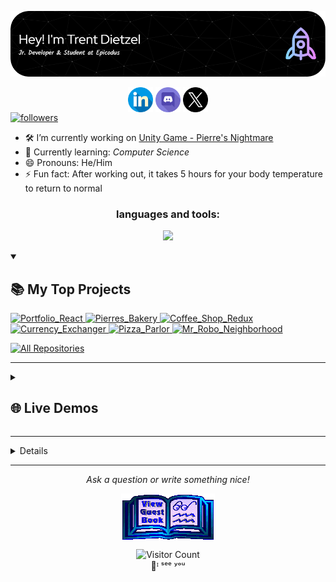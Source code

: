 <!-- Update Top Projects and Live Demos -->

<!-- Header -->

![Header](./github-header-image.png)

<!-- Follow -->
<div align="center">
  <a href="https://www.linkedin.com/in/trentdietzel/" target="blank"><img align="center" src="./linkedin.png" alt="" height="40" width="40"/></a>
  <a href="https://www.discordapp.com/users/trent.dev" target="blank"><img align="center" src="./discord.png" alt="" height="40" width="40"/></a>
  <a href="https://twitter.com/trentdietzel" target="blank"><img align="center" src="./twitter.png" alt="" height="40" width="40"/></a>
</div>

<a href="https://github.com/tdietzel?tab=followers">
  <img alt="followers" title="Follow me on Github" src="https://custom-icon-badges.demolab.com/github/followers/tdietzel?color=236ad3&labelColor=1155ba&style=for-the-badge&logo=person-add&label=Follow&logoColor=white"/></a>

<br>

<!-- About Me -->
- 🛠️ I’m currently working on [Unity Game - Pierre's Nightmare](https://github.com/tdietzel/PierresNightmare)
- 🧠 Currently learning: <i>Computer Science</i>
- 😄 Pronouns: He/Him
- ⚡ Fun fact: After working out, it takes 5 hours for your body temperature to return to normal

<!-- Languages & Tools   *https://github.com/tandpfun/skill-icons#readme* -->
  <div align="center">
  <h3>languages and tools:</h3>

  <p align="center">
    <a href="https://skillicons.dev">
      <img src="https://skillicons.dev/icons?i=cs,unity,react,redux,vite,vitest,js,nodejs,npm,webpack,mysql,firebase,css,html,vscode,git,postman,powershell&theme=dark&perline=9" />
    </a>
  </p>
  
<!--   <code><img height="20" src="https://raw.githubusercontent.com/github/explore/80688e429a7d4ef2fca1e82350fe8e3517d3494d/topics/javascript/javascript.png"></code>
  <code><img height="20" src="https://raw.githubusercontent.com/github/explore/80688e429a7d4ef2fca1e82350fe8e3517d3494d/topics/react/react.png"></code>
  <code><img height="20" src="https://raw.githubusercontent.com/github/explore/80688e429a7d4ef2fca1e82350fe8e3517d3494d/topics/nodejs/nodejs.png"></code>
  <code><img height="20" src="https://raw.githubusercontent.com/github/explore/80688e429a7d4ef2fca1e82350fe8e3517d3494d/topics/git/git.png"></code> -->
  </div>

<!-- Computer Giph -->
<!-- <div align="center">
  <img src="https://media.giphy.com/media/2sMOUSy658zgS1CjY7/giphy.gif" alt="GIF"/>
</div>
<hr> -->

<!-- Top Projects -->
<!-- Repo info cards - https://github.com/anuraghazra/github-readme-stats -->
<details open> 
  <summary><h2>📚 My Top Projects</h2></summary>
  
  <p align="left">
    <!-- Portfolio -->  
    <a href="https://github.com/tdietzel/Portfolio_React">
    <img width="278" src="https://denvercoder1-github-readme-stats.vercel.app/api/pin/?username=tdietzel&repo=Portfolio_React&theme=great-gatsby&bg_color=1F222E&title_color=8300F7&hide_border=true&icon_color=F8D866&show_icons=false" alt="Portfolio_React">
    <!-- Pierres Bakery -->  
    <a href="https://github.com/tdietzel/Pierres_Bakery">
    <img width="278" src="https://denvercoder1-github-readme-stats.vercel.app/api/pin/?username=tdietzel&repo=Pierres_Bakery&theme=great-gatsby&bg_color=1F222E&title_color=8300F7&hide_border=true&icon_color=F8D866&show_icons=false" alt="Pierres_Bakery">
    <!-- Coffee Shop Inventory Redux -->  
    <a href="https://github.com/tdietzel/Coffee_Shop_Redux">
    <img width="278" src="https://denvercoder1-github-readme-stats.vercel.app/api/pin/?username=tdietzel&repo=Coffee_Shop_Redux&theme=great-gatsby&bg_color=1F222E&title_color=8300F7&hide_border=true&icon_color=F8D866&show_icons=false" alt="Coffee_Shop_Redux">
    <!-- Currency Exchanger -->  
    <a href="https://github.com/tdietzel/Currency_Exchanger">
    <img width="278" src="https://denvercoder1-github-readme-stats.vercel.app/api/pin/?username=tdietzel&repo=Currency_Exchanger&theme=great-gatsby&bg_color=1F222E&title_color=8300F7&hide_border=true&icon_color=F8D866&show_icons=false" alt="Currency_Exchanger">
    <!-- Pizza Parlor -->    
    <a href="https://github.com/tdietzel/Pizza_Parlor">
    <img width="278" src="https://denvercoder1-github-readme-stats.vercel.app/api/pin/?username=tdietzel&repo=Pizza_Parlor&theme=great-gatsby&bg_color=1F222E&title_color=8300F7&hide_border=true&icon_color=F8D866&show_icons=false" alt="Pizza_Parlor">
    <!-- Mr Robo Neighborhood -->    
    <a href="https://github.com/tdietzel/Mr_Robo_Neighborhood">
    <img width="278" src="https://denvercoder1-github-readme-stats.vercel.app/api/pin/?username=tdietzel&repo=Mr_Robo_Neighborhood&theme=great-gatsby&bg_color=1F222E&title_color=8300F7&hide_border=true&icon_color=F8D866&show_icons=false" alt="Mr_Robo_Neighborhood">
  </p>
  <a href="https://github.com/tdietzel?tab=repositories&sort=stargazers"><img alt="All Repositories" title="All Repositories" src="https://custom-icon-badges.demolab.com/badge/-Click%20Here%20For%20All%20My%20Repos-1F222E?style=for-the-badge&logoColor=white&logo=repo"/></a>
</details>
<hr>

<!-- Live Demos -->
<!-- Repo info cards - https://github.com/anuraghazra/github-readme-stats -->
<details> 
  <summary><h2>🌐 Live Demos</h2></summary>

  <p align="left">
    <!-- Portfolio -->
    <a href="https://tdietzel.github.io/Portfolio_React/">
    <img width="278" src="https://denvercoder1-github-readme-stats.vercel.app/api/pin/?username=tdietzel&repo=Portfolio_React&theme=great-gatsby&bg_color=1F222E&title_color=8300F7&hide_border=true&icon_color=F8D866&show_icons=false" alt="Portfolio_React">
    <!-- Coffee Shop Inventory Redux -->
    <a href="https://tdietzel.github.io/Coffee_Shop_Redux/">
    <img width="278" src="https://denvercoder1-github-readme-stats.vercel.app/api/pin/?username=tdietzel&repo=Coffee_Shop_Redux&theme=great-gatsby&bg_color=1F222E&title_color=8300F7&hide_border=true&icon_color=F8D866&show_icons=false" alt="Coffee_Shop_Redux">
    <!-- Currency Exchanger -->  
    <a href="https://tdietzel.github.io/Currency_Exchanger/">
    <img width="278" src="https://denvercoder1-github-readme-stats.vercel.app/api/pin/?username=tdietzel&repo=Currency_Exchanger&theme=great-gatsby&bg_color=1F222E&title_color=8300F7&hide_border=true&icon_color=F8D866&show_icons=false" alt="Currency_Exchanger">
    <!-- Pizza Parlor -->  
    <a href="https://tdietzel.github.io/Pizza_Parlor/">
    <img width="278" src="https://denvercoder1-github-readme-stats.vercel.app/api/pin/?username=tdietzel&repo=Pizza_Parlor&theme=great-gatsby&bg_color=1F222E&title_color=8300F7&hide_border=true&icon_color=F8D866&show_icons=false" alt="Pizza_Parlor">
    <!-- Mr Robo -->  
    <a href="https://tdietzel.github.io/Mr_Robo_Neighborhood/">
    <img width="278" src="https://denvercoder1-github-readme-stats.vercel.app/api/pin/?username=tdietzel&repo=Mr_Robo_Neighborhood&theme=great-gatsby&bg_color=1F222E&title_color=8300F7&hide_border=true&icon_color=F8D866&show_icons=false" alt="Mr_Robo_Neighborhood">
    <!-- Account Login -->  
    <a href="https://tdietzel.github.io/Account_Login/">
    <img width="278" src="https://denvercoder1-github-readme-stats.vercel.app/api/pin/?username=tdietzel&repo=Account_Login&theme=great-gatsby&bg_color=1F222E&title_color=8300F7&hide_border=true&icon_color=F8D866&show_icons=false" alt="Account_Login">
  </p>
</details>
<hr>

<!-- Stats and Activity -->
<details> 
  <summary><h2>📊 Stats and Activity</h2></summary>

  <!-- Enter Link -->
<p align="center">
  <a href="https://git.io/typing-svg">
    <img src="https://readme-typing-svg.herokuapp.com?font=Fira+Code&size=35&pause=1000&color=8300F7&vCenter=true&random=false&width=435&lines=My+GitHub+Stats!" alt="Typing SVG">
  </a>
</p>

  <h3>🔥 Streak Stats</h3>

  <!-- GitHub Readme Streak Stats - https://github.com/tdietzel22/github-readme-streak-stats -->
  [![GitHub Streak](https://streak-stats.demolab.com?user=tdietzel&theme=holi-theme&fire=EB0000&ring=FFDF00&currStreakLabel=EB0000&dates=A9FEF7&sideNums=62EB53&sideLabels=FFFFFF&currStreakNum=17EB00)](https://git.io/streak-stats)

  <h3>💻 GitHub Profile Stats</h3>

  <!-- https://github.com/tdietzel22/github-readme-stats -->

![Anurag's GitHub stats](https://github-readme-stats.vercel.app/api?username=tdietzel&show_icons=true&theme=great-gatsby)
<a href="https://github.com/anuraghazra/github-readme-stats">
  <img alt="tdietzel's Top Languages" src="https://denvercoder1-github-readme-stats.vercel.app/api/top-langs/?username=tdietzel&langs_count=8&layout=compact&theme=react&hide_border=true&bg_color=1F222E&title_color=F85D7F&icon_color=F8D866&hide=Jupyter%20Notebook,Roff" height="192px"/>
</a>

  <b>Note:</b> Top languages is only a metric of the languages my public code consists of and doesn't reflect experience or skill level.
</details>

<hr>
<div align="center">
  
  <p><em>Ask a question or write something nice!</em></p>
  
  <!-- Guest Book -->
  <a href="https://github.com/tdietzel/tdietzel/issues"><img src="https://github.com/tdietzel/tdietzel/blob/main/guestbook.gif" alt="Guest book" align="center"></a>
  <!-- View Counter -->
  <img src="https://profile-counter.glitch.me/{tdietzel22}/count.svg" alt="Visitor Count">
  <br>
  👀ᴵ ˢᵉᵉ ʸᵒᵘ
</div>
